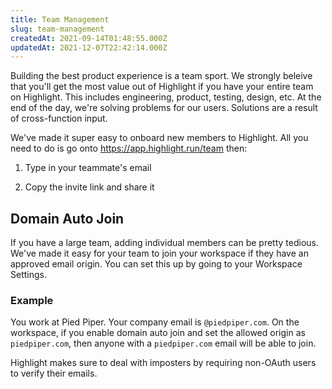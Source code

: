 ```yaml
---
title: Team Management
slug: team-management
createdAt: 2021-09-14T01:48:55.000Z
updatedAt: 2021-12-07T22:42:14.000Z
---
```


Building the best product experience is a team sport. We strongly beleive that you'll get the most value out of Highlight if you have your entire team on Highlight. This includes engineering, product, testing, design, etc. At the end of the day, we're solving problems for our users. Solutions are a result of cross-function input.

We've made it super easy to onboard new members to Highlight. All you need to do is go onto <https://app.highlight.run/team> then:

1.  Type in your teammate's email

2.  Copy the invite link and share it

## Domain Auto Join

If you have a large team, adding individual members can be pretty tedious. We've made it easy for your team to join your workspace if they have an approved email origin. You can set this up by going to your Workspace Settings.

### Example

You work at Pied Piper. Your company email is `@piedpiper.com`. On the workspace, if you enable domain auto join and set the allowed origin as `piedpiper.com`, then anyone with a `piedpiper.com` email will be able to join.

Highlight makes sure to deal with imposters by requiring non-OAuth users to verify their emails.
